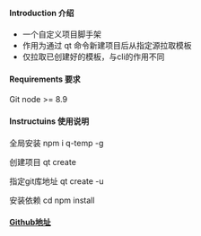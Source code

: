 #### Introduction 介绍
+ 一个自定义项目脚手架
+ 作用为通过 qt 命令新建项目后从指定源拉取模板
+ 仅拉取已创建好的模板，与cli的作用不同

#### Requirements 要求
Git
node >= 8.9

#### Instructuins 使用说明
全局安装
npm i q-temp -g

创建项目
qt create <preject-name>

指定git库地址
qt create <peoject-name> -u <url> 

安装依赖
cd <project-name>
npm install

#### [Github地址](https://github.com/yogurtq/q-temp)

